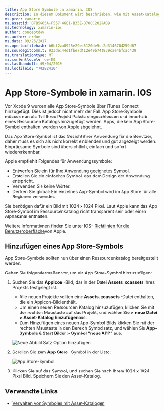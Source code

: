 ```yaml
---
title: App Store-Symbole in xamarin. IOS
description: In diesem Dokument wird beschrieben, wie mit Asset-Katalogen ein App Store-Symbol für eine xamarin. IOS-Anwendung verwaltet wird. Zuvor wurden App Store-Symbole mit iTunes Connect verwaltet.
ms.prod: xamarin
ms.assetid: BFB5665A-F557-46E1-B35E-870CC2026AD9
ms.technology: xamarin-ios
author: conceptdev
ms.author: crdun
ms.date: 09/26/2017
ms.openlocfilehash: b6bf2aa8925e29ed5120de5cc2d3146704259d87
ms.sourcegitcommit: 933de144d1fbe7d412e49b743839cae4bfcac439
ms.translationtype: MT
ms.contentlocale: de-DE
ms.lasthandoff: 09/04/2019
ms.locfileid: "70282410"
---
```

# <a name="app-store-icons-in-xamarinios"></a>App Store-Symbole in xamarin. IOS

Vor Xcode 9 wurden alle App Store-Symbole über iTunes Connect hinzugefügt. Dies ist jedoch nicht mehr der Fall. App Store-Symbole müssen nun als Teil Ihres Projekt Pakets eingeschlossen und innerhalb eines Ressourcen Katalogs hinzugefügt werden. Apps, die kein App Store-Symbol enthalten, werden von Apple abgelehnt.

Das App Store-Symbol ist das Gesicht ihrer Anwendung für die Benutzer, daher muss es sich als nicht korrekt einblenden und gut angezeigt werden. Einprägsame Symbole sind übersichtlich, einfach und sofort wiedererkennbar.

Apple empfiehlt Folgendes für Anwendungssymbole:

- Entwerfen Sie ein für Ihre Anwendung geeignetes Symbol.
- Erstellen Sie ein einfaches Symbol, das dem Design der Anwendung entspricht.
- Verwenden Sie keine Wörter.
- Denken Sie global: Ein einzelnes App-Symbol wird im App Store für alle Regionen verwendet.

Sie benötigen dafür ein Bild mit 1024 x 1024 Pixel.  Laut Apple kann das App Store-Symbol im Ressourcenkatalog nicht transparent sein oder einen Alphakanal enthalten.

Weitere Informationen finden Sie unter IOS- [Richtlinien für die Benutzeroberfläche](https://developer.apple.com/ios/human-interface-guidelines/icons-and-images/image-size-and-resolution/)von Apple.

## <a name="adding-an-app-store-icon"></a>Hinzufügen eines App Store-Symbols

App Store-Symbole sollten nun über einen Ressourcenkatalog bereitgestellt werden. 

Gehen Sie folgendermaßen vor, um ein App Store-Symbol hinzuzufügen:

1. Suchen Sie das **AppIcon** -Bild, das in der Datei **Assets. xcassets** Ihres Projekts festgelegt ist. 
    - Alle neuen Projekte sollten eine **Assets. xcassets** -Datei enthalten, die ein AppIcon-Bild enthält.
    - Um einen neuen Ressourcen Katalog hinzuzufügen, klicken Sie mit der rechten Maustaste auf das Projekt, und wählen Sie **> neue Datei > Asset-Katalog hinzufügen**aus.
    - Zum Hinzufügen eines neuen App-Symbol Bilds klicken Sie mit der rechten Maustaste in den Bereich Symbolsatz, und wählen Sie **App-Symbole & Start Bilder > Symbol "neue APP**" aus:

    ![Neue Abbild Satz Option hinzufügen](app-store-icon-images/image1.png)

2. Scrollen Sie zum **App Store** -Symbol in der Liste:

    ![App Store-Symbol](app-store-icon-images/image2.png)

3. Klicken Sie auf das Symbol, und suchen Sie nach Ihrem 1024 x 1024 Pixel Bild. Speichern Sie den Asset-Katalog.




## <a name="related-links"></a>Verwandte Links

- [Verwalten von Symbolen mit Asset-Katalogen](~/ios/app-fundamentals/images-icons/app-icons.md#managing)
